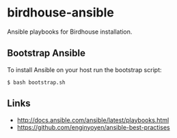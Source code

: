 # birdhouse-ansible
Ansible playbooks for Birdhouse installation.

## Bootstrap Ansible

To install Ansible on your host run the bootstrap script:

    $ bash bootstrap.sh

## Links

* http://docs.ansible.com/ansible/latest/playbooks.html
* https://github.com/enginyoyen/ansible-best-practises

